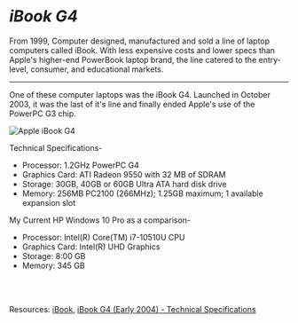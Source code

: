 # *iBook G4*

From 1999, Computer designed, manufactured and sold a line of laptop computers called iBook. With less expensive costs and lower specs than Apple's higher-end PowerBook laptop brand, the line catered to the entry-level, consumer, and educational markets.

---

One of these computer laptops was the iBook G4. Launched in October 2003, it was the last of it's line and finally ended Apple's use of the PowerPC G3 chip.

![Apple iBook G4](https://guide-images.cdn.ifixit.com/igi/VtNcicMm1ZvLl3Rw.standard)


Technical Specifications-
- Processor: 1.2GHz PowerPC G4
- Graphics Card:  ATI Radeon 9550 with 32 MB of SDRAM
- Storage: 30GB, 40GB or 60GB Ultra ATA hard disk drive
- Memory: 256MB PC2100 (266MHz); 1.25GB maximum; 1 available expansion slot

<p>My Current HP Windows 10 Pro as a comparison-</p>

<ul>
  <li>Processor: Intel(R) Core(TM) i7-10510U CPU</li>
  <li>Graphics Card: Intel(R) UHD Graphics</li>
  <li>Storage: 8:00 GB</li>
  <li>Memory: 345 GB</>
</ul>
  <br>
  <br>
  
Resources: [iBook](https://en.wikipedia.org/wiki/IBook#iBook_G4_(%22Snow%22)), [iBook G4 (Early 2004) - Technical Specifications](https://support.apple.com/kb/sp81?locale=en_US)
